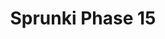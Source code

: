 ---
slug: sprunki-phase-15-2189
title: Sprunki Phase 15
description: "Sprunki Phase 15 is an exciting online game. Play for free directly in your browser!"
icon: /images/popular_mods/Sprunki Phase 15.png
url: https://wowtbc.net/sprunkin/phase-15/index.html
previewImage: /images/popular_mods/Sprunki Phase 15.png
type: popular mods

# SEO配置
seo:
  title: "Sprunki Phase 15 - Play Free Online Game | Fun Browser Games"
  description: "Sprunki Phase 15 - Play this fun online game for free in your browser. No download required!"
  ogImage: "/images/popular_mods/Sprunki Phase 15.png"
  keywords: "sprunki-phase-15-2189, online game, browser game, free game, popular mods game, play online"

videoUrls:
  - https://www.youtube.com/embed/example1
  - https://www.youtube.com/embed/example2

whyPlay:
  title: "Why Play Sprunki Phase 15?"
  items:
    - "Immersive Gameplay: Sprunki Phase 15 offers an engaging and immersive gaming experience that will keep you entertained for hours"
    - "Challenging Levels: Test your skills with increasingly difficult challenges and obstacles"
    - "Beautiful Graphics: Enjoy stunning visuals and smooth animations that bring the game world to life"
    - "Regular Updates: New content and features are added regularly to keep the game fresh and exciting"
    - "Free to Play: Experience all the fun without spending a penny"
    - "Community Features: Connect with other players, share strategies, and compete for high scores"
    - "Cross-Platform: Play on any device with a web browser, no downloads required"

features:
  title: "Key Features of Sprunki Phase 15"
  image: "/images/popular_mods/Sprunki Phase 15.png"
  items:
    - "Intuitive Controls: Easy to learn controls make Sprunki Phase 15 accessible for players of all skill levels"
    - "Multiple Game Modes: Enjoy various gameplay options that provide different challenges and experiences"
    - "Character Customization: Personalize your gaming experience with unique characters and items"
    - "Achievement System: Complete special tasks to earn rewards and recognition"
    - "Leaderboards: Compete with players worldwide and see who can achieve the highest scores"

characteristics:
  title: "Game Characteristics"
  image: "/images/popular_mods/Sprunki Phase 15.png"
  items:
    - "Genre: Popular mods game with elements of strategy and skill"
    - "Difficulty: Suitable for both casual gamers and those seeking a challenge"
    - "Play Time: Quick sessions or extended gameplay, depending on your preference"
    - "Art Style: Vibrant and engaging visuals that enhance the gaming experience"
    - "Sound Design: Immersive audio that complements the gameplay perfectly"

info: "Sprunki Phase 15 is an exciting online game that offers players a unique and engaging gaming experience. With its intuitive controls, stunning visuals, and challenging gameplay, Sprunki Phase 15 provides hours of entertainment for players of all ages and skill levels. Whether you're looking for a quick gaming session during a break or an extended play session, Sprunki Phase 15 delivers an immersive experience that will keep you coming back for more. The game features multiple levels of increasing difficulty, ensuring that players are constantly challenged as they progress. With regular updates adding new content and features, Sprunki Phase 15 remains fresh and exciting, providing endless entertainment options for its growing community of players."

howToPlayIntro: "Welcome to Sprunki Phase 15! This guide will walk you through the basics and help you master the game. Whether you're a beginner or looking to improve your skills, these tips and instructions will enhance your gaming experience."

howToPlaySteps:
  - title: "Getting Started"
    description: "Begin your Sprunki Phase 15 adventure by familiarizing yourself with the controls. Use your keyboard or mouse to navigate through the game interface. The tutorial will guide you through the basic mechanics and help you understand the objectives."
  - title: "Understanding the Objectives"
    description: "In Sprunki Phase 15, your main goal is to progress through levels by completing specific objectives. Each level presents unique challenges that require different strategies and approaches."
  - title: "Mastering the Controls"
    description: "Practice using the controls to improve your precision and reaction time. Sprunki Phase 15 requires quick reflexes and strategic thinking to overcome obstacles and defeat opponents."
  - title: "Utilizing Power-ups"
    description: "Collect power-ups throughout the game to enhance your abilities and overcome difficult challenges. Each power-up offers unique advantages that can be crucial for success."
  - title: "Developing Strategies"
    description: "As you progress in Sprunki Phase 15, develop effective strategies for different scenarios. Analyze patterns, anticipate challenges, and adapt your approach to maximize your performance."

faq:
  title: "Frequently Asked Questions about Sprunki Phase 15"
  items:
    - question: "Is Sprunki Phase 15 free to play?"
      answer: "Yes, Sprunki Phase 15 is completely free to play directly in your web browser. No downloads or purchases are required to enjoy the full game experience."
    - question: "Can I play Sprunki Phase 15 on mobile devices?"
      answer: "Yes, Sprunki Phase 15 is optimized for both desktop and mobile play. You can enjoy the game on any device with a web browser and internet connection."
    - question: "Are there any in-game purchases?"
      answer: "While Sprunki Phase 15 is free to play, there may be optional in-game purchases available for cosmetic items or additional features that don't affect core gameplay."
    - question: "How often is Sprunki Phase 15 updated?"
      answer: "The developers regularly update Sprunki Phase 15 with new content, features, and improvements based on player feedback and game performance."
    - question: "Can I play Sprunki Phase 15 offline?"
      answer: "Currently, Sprunki Phase 15 requires an internet connection to play as it's a browser-based online game."
    - question: "Is Sprunki Phase 15 suitable for children?"
      answer: "Yes, Sprunki Phase 15 is designed to be family-friendly and suitable for players of all ages."
    - question: "How do I report bugs or issues?"
      answer: "If you encounter any problems while playing Sprunki Phase 15, you can report them through the game's support page or contact the developers directly through their website."
    - question: "Still Have Questions?"
      answer: "If you have additional questions about Sprunki Phase 15 that aren't covered in this FAQ, please visit our support center or contact our customer service team for assistance."
---